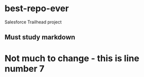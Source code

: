 # best-repo-ever
Salesforce Trailhead project


## Must study markdown

# Not much to change - this is line number 7
